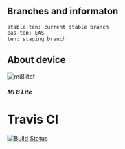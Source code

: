 ## Branches and informaton
```
stable-ten: current stable branch
eas-ten: EAS
ten: staging branch
```

## About device
![mi8litaf](https://telegra.ph/file/9178a36968f4a20820c7a.jpg)

##### MI 8 Lite

# Travis CI
[![Build Status](https://travis-ci.org/RomashkaGang/kernel_xiaomi_platina.svg?branch=ten)](https://travis-ci.org/RomashkaGang/kernel_xiaomi_platina)
